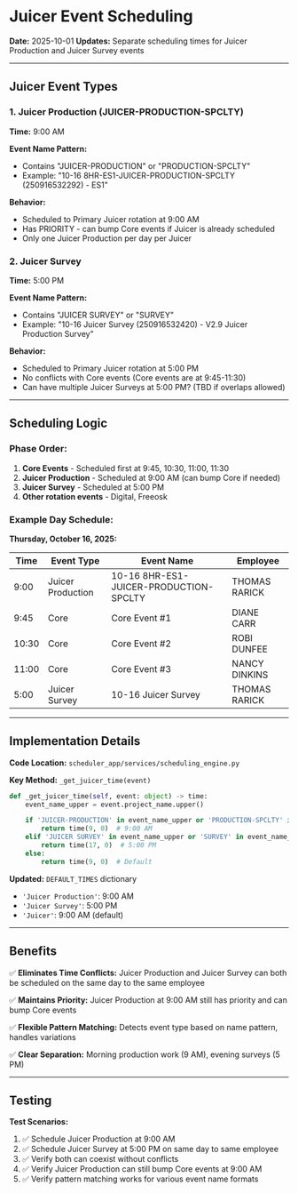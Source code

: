 # Juicer Event Scheduling

**Date:** 2025-10-01
**Updates:** Separate scheduling times for Juicer Production and Juicer Survey events

---

## Juicer Event Types

### 1. Juicer Production (JUICER-PRODUCTION-SPCLTY)
**Time:** 9:00 AM

**Event Name Pattern:**
- Contains "JUICER-PRODUCTION" or "PRODUCTION-SPCLTY"
- Example: "10-16 8HR-ES1-JUICER-PRODUCTION-SPCLTY (250916532292) - ES1"

**Behavior:**
- Scheduled to Primary Juicer rotation at 9:00 AM
- Has PRIORITY - can bump Core events if Juicer is already scheduled
- Only one Juicer Production per day per Juicer

### 2. Juicer Survey
**Time:** 5:00 PM

**Event Name Pattern:**
- Contains "JUICER SURVEY" or "SURVEY"
- Example: "10-16 Juicer Survey (250916532420) - V2.9 Juicer Production Survey"

**Behavior:**
- Scheduled to Primary Juicer rotation at 5:00 PM
- No conflicts with Core events (Core events are at 9:45-11:30)
- Can have multiple Juicer Surveys at 5:00 PM? (TBD if overlaps allowed)

---

## Scheduling Logic

### Phase Order:
1. **Core Events** - Scheduled first at 9:45, 10:30, 11:00, 11:30
2. **Juicer Production** - Scheduled at 9:00 AM (can bump Core if needed)
3. **Juicer Survey** - Scheduled at 5:00 PM
4. **Other rotation events** - Digital, Freeosk

### Example Day Schedule:

**Thursday, October 16, 2025:**

| Time  | Event Type            | Event Name                              | Employee      |
|-------|-----------------------|-----------------------------------------|---------------|
| 9:00  | Juicer Production     | 10-16 8HR-ES1-JUICER-PRODUCTION-SPCLTY  | THOMAS RARICK |
| 9:45  | Core                  | Core Event #1                           | DIANE CARR    |
| 10:30 | Core                  | Core Event #2                           | ROBI DUNFEE   |
| 11:00 | Core                  | Core Event #3                           | NANCY DINKINS |
| 5:00  | Juicer Survey         | 10-16 Juicer Survey                     | THOMAS RARICK |

---

## Implementation Details

**Code Location:** `scheduler_app/services/scheduling_engine.py`

**Key Method:** `_get_juicer_time(event)`
```python
def _get_juicer_time(self, event: object) -> time:
    event_name_upper = event.project_name.upper()

    if 'JUICER-PRODUCTION' in event_name_upper or 'PRODUCTION-SPCLTY' in event_name_upper:
        return time(9, 0)  # 9:00 AM
    elif 'JUICER SURVEY' in event_name_upper or 'SURVEY' in event_name_upper:
        return time(17, 0)  # 5:00 PM
    else:
        return time(9, 0)  # Default
```

**Updated:** `DEFAULT_TIMES` dictionary
- `'Juicer Production'`: 9:00 AM
- `'Juicer Survey'`: 5:00 PM
- `'Juicer'`: 9:00 AM (default)

---

## Benefits

✅ **Eliminates Time Conflicts:** Juicer Production and Juicer Survey can both be scheduled on the same day to the same employee

✅ **Maintains Priority:** Juicer Production at 9:00 AM still has priority and can bump Core events

✅ **Flexible Pattern Matching:** Detects event type based on name pattern, handles variations

✅ **Clear Separation:** Morning production work (9 AM), evening surveys (5 PM)

---

## Testing

**Test Scenarios:**
1. ✅ Schedule Juicer Production at 9:00 AM
2. ✅ Schedule Juicer Survey at 5:00 PM on same day to same employee
3. ✅ Verify both can coexist without conflicts
4. ✅ Verify Juicer Production can still bump Core events at 9:00 AM
5. ✅ Verify pattern matching works for various event name formats
